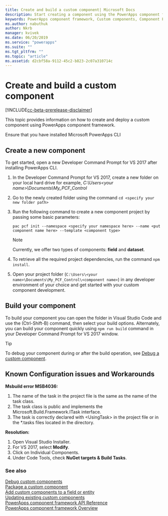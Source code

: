 ```yaml
---
title: Create and build a custom component| Microsoft Docs
description: Start creating a component using the PowerApps component framework Tooling
keywords: PowerApps component framework, Custom components, Component Framework
ms.author: nabuthuk
author: Nkrb
manager: kvivek
ms.date: 06/20/2019
ms.service: "powerapps"
ms.suite: ""
ms.tgt_pltfrm: ""
ms.topic: "article"
ms.assetid: d2cbf58a-9112-45c2-b823-2c07a310714c
---
```


# Create and build a custom component

[!INCLUDE[cc-beta-prerelease-disclaimer](../../includes/cc-beta-prerelease-disclaimer.md)]

This topic provides information on how to create and deploy a custom component using PowerApps component framework.

Ensure that you have installed Microsoft PowerApps CLI

## Create a new component

To get started, open a new Developer Command Prompt for VS 2017 after installing PowerApps CLI.

1. In the Developer Command Prompt for VS 2017, create a new folder on your local hard drive for example, *C:\Users\<your name>\Documents\My_PCF_Control*
2. Go to the newly created folder using the command `cd <specify your new folder path>`
3. Run the following command to create a new component project by passing some basic parameters:

    `pac pcf init --namespace <specify your namespace here> --name <put component name here> --template <component type>`
 
   > [!NOTE]
   > Currently, we offer two types of components: **field** and **dataset**.

4. To retrieve all the required project dependencies, run the command `npm install`.
5. Open your project folder (`C:\Users\<your name>\Documents\My_PCF_Control\<component name>`) in any developer environment of your choice and get started with your custom component development.

## Build your component

To build your component you can open the folder in Visual Studio Code and use the (Ctrl-Shift-B) command, then select your build options. Alternately, you can build your component quickly using  `npm run build` command in your Developer Command Prompt for VS 2017 window.

> [!TIP]
> To debug your component during or after the build operation, see [Debug a custom component](debugging-custom-controls.md).

## Known Configuration issues and Workarounds

**Msbuild error MSB4036:**

1. The name of the task in the project file is the same as the name of the task class.
2. The task class is public and implements the Microsoft.Build.Framework.ITask interface.
3. The task is correctly declared with \<UsingTask> in the project file or in the *.tasks files located in the <path> directory.

**Resolution:**

1. Open Visual Studio Installer. 
1. For VS 2017, select **Modify**. 
1. Click on Individual Components.
1. Under Code Tools, check **NuGet targets & Build Tasks**.

### See also

[Debug custom components](debugging-custom-controls.md)<br/>
[Package a custom component](import-custom-controls.md)<br/>
[Add custom components to a field or entity](add-custom-controls-to-a-field-or-entity.md)<br/>
[Updating existing custom components](updating-existing-controls.md)<br/>
[PowerApps component framework API Reference](reference/index.md)<br/>
[PowerApps component framework Overview](overview.md)
